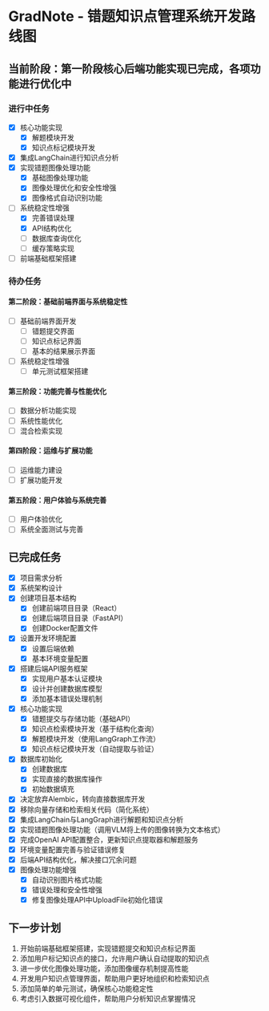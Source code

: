 # GradNote - 错题知识点管理系统开发路线图

## 当前阶段：第一阶段核心后端功能实现已完成，各项功能进行优化中

### 进行中任务
- [x] 核心功能实现
  - [x] 解题模块开发  
  - [x] 知识点标记模块开发

- [x] 集成LangChain进行知识点分析
- [x] 实现错题图像处理功能
  - [x] 基础图像处理功能
  - [x] 图像处理优化和安全性增强
  - [x] 图像格式自动识别功能
- [ ] 系统稳定性增强
  - [x] 完善错误处理
  - [x] API结构优化
  - [ ] 数据库查询优化
  - [ ] 缓存策略实现
- [ ] 前端基础框架搭建

### 待办任务
#### 第二阶段：基础前端界面与系统稳定性
- [ ] 基础前端界面开发
  - [ ] 错题提交界面
  - [ ] 知识点标记界面
  - [ ] 基本的结果展示界面
- [ ] 系统稳定性增强
  - [ ] 单元测试框架搭建

#### 第三阶段：功能完善与性能优化
- [ ] 数据分析功能实现
- [ ] 系统性能优化
- [ ] 混合检索实现

#### 第四阶段：运维与扩展功能
- [ ] 运维能力建设
- [ ] 扩展功能开发

#### 第五阶段：用户体验与系统完善
- [ ] 用户体验优化
- [ ] 系统全面测试与完善

## 已完成任务
- [x] 项目需求分析
- [x] 系统架构设计
- [x] 创建项目基本结构
  - [x] 创建前端项目目录（React）
  - [x] 创建后端项目目录（FastAPI）
  - [x] 创建Docker配置文件
- [x] 设置开发环境配置
  - [x] 设置后端依赖
  - [x] 基本环境变量配置
- [x] 搭建后端API服务框架
  - [x] 实现用户基本认证模块
  - [x] 设计并创建数据库模型
  - [x] 添加基本错误处理机制
- [x] 核心功能实现
  - [x] 错题提交与存储功能（基础API）
  - [x] 知识点检索模块开发（基于结构化查询）
  - [x] 解题模块开发（使用LangGraph工作流）
  - [x] 知识点标记模块开发（自动提取与验证）
- [x] 数据库初始化
  - [x] 创建数据库
  - [x] 实现直接的数据库操作
  - [x] 初始数据填充
- [x] 决定放弃Alembic，转向直接数据库开发
- [x] 移除向量存储和检索相关代码（简化系统）
- [x] 集成LangChain与LangGraph进行解题和知识点分析
- [x] 实现错题图像处理功能（调用VLM将上传的图像转换为文本格式）
- [x] 完成OpenAI API配置整合，更新知识点提取器和解题服务
- [x] 环境变量配置完善与验证错误修复
- [x] 后端API结构优化，解决接口冗余问题
- [x] 图像处理功能增强
  - [x] 自动识别图片格式功能
  - [x] 错误处理和安全性增强
  - [x] 修复图像处理API中UploadFile初始化错误

## 下一步计划
1. 开始前端基础框架搭建，实现错题提交和知识点标记界面
2. 添加用户标记知识点的接口，允许用户确认自动提取的知识点
3. 进一步优化图像处理功能，添加图像缓存机制提高性能
4. 开发用户知识点管理界面，帮助用户更好地组织和检索知识点
5. 添加简单的单元测试，确保核心功能稳定性
6. 考虑引入数据可视化组件，帮助用户分析知识点掌握情况